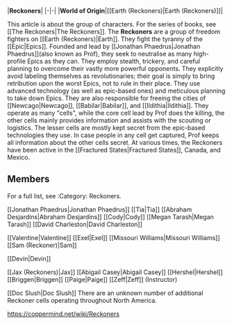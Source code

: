 |**Reckoners**|
|-|-|
|**World of Origin**|[[Earth (Reckoners)\|Earth (Reckoners)]]|

This article is about the group of characters. For the series of books, see [[The Reckoners\|The Reckoners]].
The **Reckoners** are a group of freedom fighters on [[Earth (Reckoners)\|Earth]]. They fight the tyranny of the [[Epic\|Epics]].
Founded and lead by [[Jonathan Phaedrus\|Jonathan Phaedrus]](also known as Prof), they seek to neutralise as many high-profile Epics as they can. They employ stealth, trickery, and careful planning to overcome their vastly more powerful opponents. They explicitly avoid labeling themselves as revolutionaries; their goal is simply to bring retribution upon the worst Epics, not to rule in their place. They use advanced technology (as well as epic-based ones) and meticulous planning to take down Epics. They are also responsible for freeing the cities of [[Newcago\|Newcago]], [[Babilar\|Babilar]], and [[Ildithia\|Ildithia]].
They operate as many "cells", while the core cell lead by Prof does the killing, the other cells mainly provides information and assists with the scouting or logistics. The lesser cells are mostly kept secret from the epic-based technologies they use. In case people in any cell get captured, Prof keeps all information about the other cells secret.
At various times, the Reckoners have been active in the [[Fractured States\|Fractured States]], Canada, and Mexico.

## Members
For a full list, see :Category: Reckoners.

[[Jonathan Phaedrus\|Jonathan Phaedrus]]
[[Tia\|Tia]]
[[Abraham Desjardins\|Abraham Desjardins]]
[[Cody\|Cody]]
[[Megan Tarash\|Megan Tarash]]
[[David Charleston\|David Charleston]]

[[Valentine\|Valentine]]
[[Exel\|Exel]]
[[Missouri Williams\|Missouri Williams]]
[[Sam (Reckoner)\|Sam]]

[[Devin\|Devin]]

[[Jax (Reckoners)\|Jax]]
[[Abigail Casey\|Abigail Casey]]
[[Hershel\|Hershel]]
[[Briggen\|Briggen]]
[[Paige\|Paige]]
[[Zeff\|Zeff]] (Instructor)

[[Doc Slush\|Doc Slush]]
There are an unknown number of additional Reckoner cells operating throughout North America.



https://coppermind.net/wiki/Reckoners